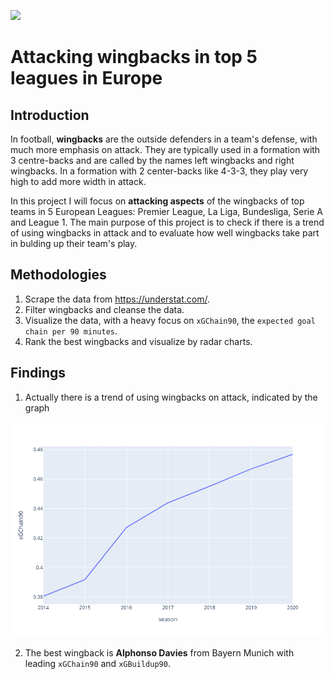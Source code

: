 [<img src="https://deepnote.com/buttons/launch-in-deepnote.svg">](https://deepnote.com/@binh-hong-ngoc-a131/Attacking-wingbacks-in-top-5-leagues-in-Europe-9_-oWE4uQsO_bbB4WdC6Jw)

# Attacking wingbacks in top 5 leagues in Europe

## Introduction
In football, **wingbacks** are the outside defenders in a team's defense, with much more emphasis on attack. They are typically used in a formation with 3 centre-backs and are called by the names left wingbacks and right wingbacks. In a formation with 2 center-backs like 4-3-3, they play very high to add more width in attack. 

In this project I will focus on **attacking aspects** of the wingbacks of top teams in 5 European Leagues: Premier League, La Liga, Bundesliga, Serie A and League 1. The main purpose of this project is to check if there is a trend of using wingbacks in attack and to evaluate how well wingbacks take part in bulding up their team's play.

## Methodologies
1. Scrape the data from https://understat.com/.
2. Filter wingbacks and cleanse the data.
3. Visualize the data, with a heavy focus on `xGChain90`, the `expected goal chain per 90 minutes`.
4. Rank the best wingbacks and visualize by radar charts.

## Findings
1. Actually there is a trend of using wingbacks on attack, indicated by the graph

![](plot1.png?raw=true)

2. The best wingback is **Alphonso Davies** from Bayern Munich with leading `xGChain90` and `xGBuildup90`.


